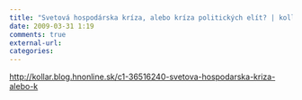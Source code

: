 ```yaml
---
title: "Svetová hospodárska kríza, alebo kríza politických elít? | kollar.blog.HNonline.sk"
date: 2009-03-31 1:19
comments: true
external-url:
categories:
---
```

<http://kollar.blog.hnonline.sk/c1-36516240-svetova-hospodarska-kriza-alebo-k>
